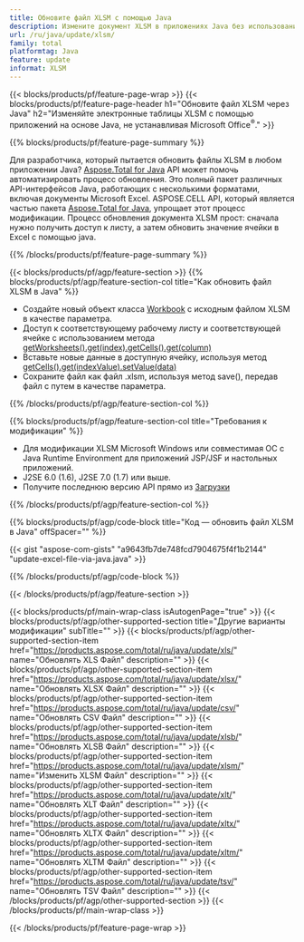 ```yaml
---
title: Обновите файл XLSM с помощью Java
description: Измените документ XLSM в приложениях Java без использования Microsoft Excel. Оптимизируйте код для быстрого написания и редактирования файла Excel в Java.
url: /ru/java/update/xlsm/
family: total
platformtag: Java
feature: update
informat: XLSM
---
```

{{< blocks/products/pf/feature-page-wrap >}}
{{< blocks/products/pf/feature-page-header h1="Обновите файл XLSM через Java" h2="Изменяйте электронные таблицы XLSM с помощью приложений на основе Java, не устанавливая Microsoft Office<sup>&reg;</sup>." >}}

{{% blocks/products/pf/feature-page-summary %}}

Для разработчика, который пытается обновить файлы XLSM в любом приложении Java? [Aspose.Total for Java](https://products.aspose.com/total/java/) API может помочь автоматизировать процесс обновления. Это полный пакет различных API-интерфейсов Java, работающих с несколькими форматами, включая документы Microsoft Excel. ASPOSE.CELL API, который является частью пакета [Aspose.Total for Java](https://products.aspose.com/total/java/), упрощает этот процесс модификации. Процесс обновления документа XLSM прост: сначала нужно получить доступ к листу, а затем обновить значение ячейки в Excel с помощью java.

{{% /blocks/products/pf/feature-page-summary %}}

{{< blocks/products/pf/agp/feature-section >}}
{{% blocks/products/pf/agp/feature-section-col title="Как обновить файл XLSM в Java" %}}

- Создайте новый объект класса [Workbook](https://reference.aspose.com/cells/java/com.aspose.cells/Workbook) с исходным файлом XLSM в качестве параметра.
- Доступ к соответствующему рабочему листу и соответствующей ячейке с использованием метода [getWorksheets().get(index).getCells().get(column)](https://reference.aspose.com/cells/java/com.aspose.cells/cells#Item%20(int))
- Вставьте новые данные в доступную ячейку, используя метод [getCells().get(indexValue).setValue(data)](https://reference.aspose.com/cells/java/com.aspose.cells/cell#Value)
- Сохраните файл как файл .xlsm, используя метод save(), передав файл с путем в качестве параметра.

{{% /blocks/products/pf/agp/feature-section-col %}}

{{% blocks/products/pf/agp/feature-section-col title="Требования к модификации" %}}

- Для модификации XLSM Microsoft Windows или совместимая ОС с Java Runtime Environment для приложений JSP/JSF и настольных приложений.
- J2SE 6.0 (1.6), J2SE 7.0 (1.7) или выше.
- Получите последнюю версию API прямо из [Загрузки](https://docs.aspose.com/cells/java/installation/)

{{% /blocks/products/pf/agp/feature-section-col %}}

{{% blocks/products/pf/agp/code-block title="Код — обновить файл XLSM в Java" offSpacer="" %}}

{{< gist "aspose-com-gists" "a9643fb7de748fcd7904675f4f1b2144" "update-excel-file-via-java.java" >}}

{{% /blocks/products/pf/agp/code-block %}}

{{< /blocks/products/pf/agp/feature-section >}}

{{< blocks/products/pf/main-wrap-class isAutogenPage="true" >}}
{{< blocks/products/pf/agp/other-supported-section title="Другие варианты модификации" subTitle="" >}}
{{< blocks/products/pf/agp/other-supported-section-item href="https://products.aspose.com/total/ru/java/update/xls/" name="Обновлять XLS Файл" description="" >}}
{{< blocks/products/pf/agp/other-supported-section-item href="https://products.aspose.com/total/ru/java/update/xlsx/" name="Обновлять XLSX Файл" description="" >}}
{{< blocks/products/pf/agp/other-supported-section-item href="https://products.aspose.com/total/ru/java/update/csv/" name="Обновлять CSV Файл" description="" >}}
{{< blocks/products/pf/agp/other-supported-section-item href="https://products.aspose.com/total/ru/java/update/xlsb/" name="Обновлять XLSB Файл" description="" >}}
{{< blocks/products/pf/agp/other-supported-section-item href="https://products.aspose.com/total/ru/java/update/xlsm/" name="Изменить XLSM Файл" description="" >}}
{{< blocks/products/pf/agp/other-supported-section-item href="https://products.aspose.com/total/ru/java/update/xlt/" name="Обновлять XLT Файл" description="" >}}
{{< blocks/products/pf/agp/other-supported-section-item href="https://products.aspose.com/total/ru/java/update/xltx/" name="Обновлять XLTX Файл" description="" >}}
{{< blocks/products/pf/agp/other-supported-section-item href="https://products.aspose.com/total/ru/java/update/xltm/" name="Обновлять XLTM Файл" description="" >}}
{{< blocks/products/pf/agp/other-supported-section-item href="https://products.aspose.com/total/ru/java/update/tsv/" name="Обновлять TSV Файл" description="" >}}
{{< /blocks/products/pf/agp/other-supported-section >}}
{{< /blocks/products/pf/main-wrap-class >}}

{{< /blocks/products/pf/feature-page-wrap >}}